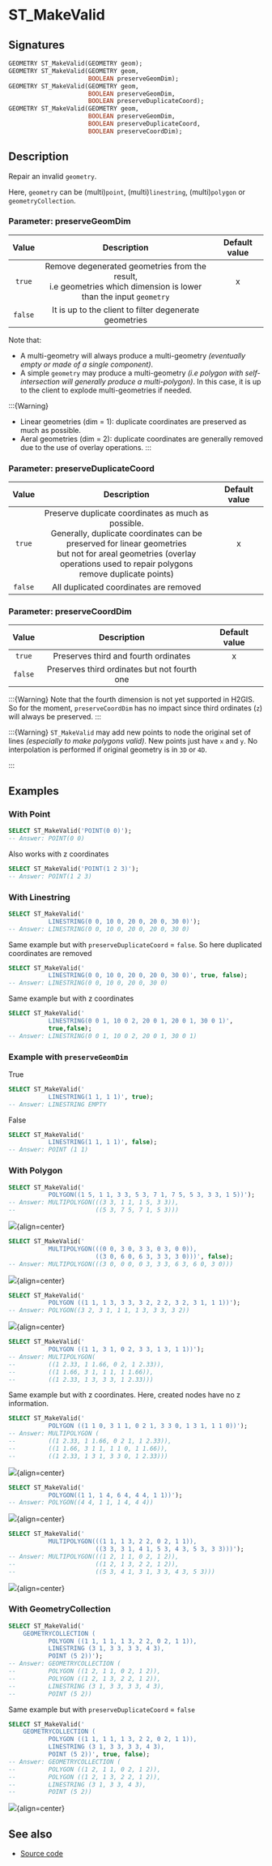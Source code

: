 # ST_MakeValid

## Signatures

```sql
GEOMETRY ST_MakeValid(GEOMETRY geom);
GEOMETRY ST_MakeValid(GEOMETRY geom, 
                      BOOLEAN preserveGeomDim);
GEOMETRY ST_MakeValid(GEOMETRY geom, 
                      BOOLEAN preserveGeomDim, 
                      BOOLEAN preserveDuplicateCoord);
GEOMETRY ST_MakeValid(GEOMETRY geom, 
                      BOOLEAN preserveGeomDim, 
                      BOOLEAN preserveDuplicateCoord, 
                      BOOLEAN preserveCoordDim);
```

## Description

Repair an invalid `geometry`. 

Here, `geometry` can be (multi)`point`, (multi)`linestring`, (multi)`polygon` or `geometryCollection`.

### Parameter: preserveGeomDim

| Value | Description | Default value |
|:-:|:-:|:-:|
| `true` | Remove degenerated geometries from the result,<br>i.e geometries which dimension is lower than the input `geometry` | x |
| `false` | It is up to the client to filter degenerate geometries |  |

Note that:

* A multi-geometry will always produce a multi-geometry *(eventually empty or made of a single component)*.
* A simple `geometry` may produce a multi-geometry *(i.e polygon with self-intersection will generally produce a multi-polygon)*. In this case, it is up to the client to explode multi-geometries if needed.

:::{Warning}
- Linear geometries (dim = 1): duplicate coordinates are preserved as much as possible.
- Aeral geometries (dim = 2): duplicate coordinates are generally removed due to the use of overlay operations.
:::

### Parameter: preserveDuplicateCoord

| Value | Description | Default value |
|:-:|:-:|:-:|
| `true` | Preserve duplicate coordinates as much as possible.<br> Generally, duplicate coordinates can be preserved for linear geometries<br> but not for areal geometries (overlay operations used to repair polygons<br> remove duplicate points) |  x  |
| `false` | All duplicated coordinates are removed |  |


### Parameter: preserveCoordDim

| Value | Description | Default value |
|:-:|:-:|:-:|
| `true` | Preserves third and fourth ordinates | x |
| `false` | Preserves third ordinates but not fourth one |  |

:::{Warning}
Note that the fourth dimension is not yet supported in H2GIS. So for the moment, `preserveCoordDim` has no impact since third ordinates (`z`) will always be preserved.
:::

:::{Warning}
`ST_MakeValid` may add new points to node the original set of lines *(especially to make polygons valid)*. New points just have `x` and `y`. No interpolation is performed if original geometry is in `3D` or `4D`.</p>
:::

## Examples

### With Point

```sql
SELECT ST_MakeValid('POINT(0 0)');
-- Answer: POINT(0 0) 
```

Also works with z coordinates
```sql
SELECT ST_MakeValid('POINT(1 2 3)');
-- Answer: POINT(1 2 3) 
```

### With Linestring

```sql
SELECT ST_MakeValid('
           LINESTRING(0 0, 10 0, 20 0, 20 0, 30 0)');
-- Answer: LINESTRING(0 0, 10 0, 20 0, 20 0, 30 0) 
```

Same example but with `preserveDuplicateCoord` = `false`. So here duplicated coordinates are removed
```sql
SELECT ST_MakeValid('
           LINESTRING(0 0, 10 0, 20 0, 20 0, 30 0)', true, false);
-- Answer: LINESTRING(0 0, 10 0, 20 0, 30 0) 
```
Same example but with z coordinates
```sql
SELECT ST_MakeValid('
           LINESTRING(0 0 1, 10 0 2, 20 0 1, 20 0 1, 30 0 1)', 
           true,false);
-- Answer: LINESTRING(0 0 1, 10 0 2, 20 0 1, 30 0 1)
```

### Example with `preserveGeomDim`

True
```sql
SELECT ST_MakeValid('
           LINESTRING(1 1, 1 1)', true);
-- Answer: LINESTRING EMPTY 
```

False
```sql
SELECT ST_MakeValid('
           LINESTRING(1 1, 1 1)', false);
-- Answer: POINT (1 1)
```

### With Polygon

```sql
SELECT ST_MakeValid('
           POLYGON((1 5, 1 1, 3 3, 5 3, 7 1, 7 5, 5 3, 3 3, 1 5))');
-- Answer: MULTIPOLYGON(((3 3, 1 1, 1 5, 3 3)), 
--                      ((5 3, 7 5, 7 1, 5 3))) 
```

![](./ST_MakeValid_1.png){align=center}

```sql
SELECT ST_MakeValid('
           MULTIPOLYGON(((0 0, 3 0, 3 3, 0 3, 0 0)), 
                        ((3 0, 6 0, 6 3, 3 3, 3 0)))', false);
-- Answer: MULTIPOLYGON(((3 0, 0 0, 0 3, 3 3, 6 3, 6 0, 3 0))) 
```

![](./ST_MakeValid_2.png){align=center}

```sql
SELECT ST_MakeValid('
           POLYGON ((1 1, 1 3, 3 3, 3 2, 2 2, 3 2, 3 1, 1 1))');
-- Answer: POLYGON((3 2, 3 1, 1 1, 1 3, 3 3, 3 2)) 
```

![](./ST_MakeValid_3.png){align=center}


```sql
SELECT ST_MakeValid('
           POLYGON ((1 1, 3 1, 0 2, 3 3, 1 3, 1 1))');
-- Answer: MULTIPOLYGON(
--         ((1 2.33, 1 1.66, 0 2, 1 2.33)), 
--         ((1 1.66, 3 1, 1 1, 1 1.66)), 
--         ((1 2.33, 1 3, 3 3, 1 2.33))) 
```

Same example but with z coordinates. Here, created nodes have no z information.
```sql
SELECT ST_MakeValid('
           POLYGON ((1 1 0, 3 1 1, 0 2 1, 3 3 0, 1 3 1, 1 1 0))');
-- Answer: MULTIPOLYGON (
--         ((1 2.33, 1 1.66, 0 2 1, 1 2.33)), 
--         ((1 1.66, 3 1 1, 1 1 0, 1 1.66)), 
--         ((1 2.33, 1 3 1, 3 3 0, 1 2.33))) 
```

![](./ST_MakeValid_4.png){align=center}

```sql
SELECT ST_MakeValid('
           POLYGON((1 1, 1 4, 6 4, 4 4, 1 1))');
-- Answer: POLYGON((4 4, 1 1, 1 4, 4 4))
```

![](./ST_MakeValid_5.png){align=center}

```sql
SELECT ST_MakeValid('
           MULTIPOLYGON(((1 1, 1 3, 2 2, 0 2, 1 1)), 
                        ((3 3, 3 1, 4 1, 5 3, 4 3, 5 3, 3 3)))');
-- Answer: MULTIPOLYGON(((1 2, 1 1, 0 2, 1 2)), 
--                      ((1 2, 1 3, 2 2, 1 2)), 
--                      ((5 3, 4 1, 3 1, 3 3, 4 3, 5 3)))
```

![](./ST_MakeValid_6.png){align=center}


### With GeometryCollection

```sql
SELECT ST_MakeValid('
    GEOMETRYCOLLECTION (
           POLYGON ((1 1, 1 1, 1 3, 2 2, 0 2, 1 1)), 
           LINESTRING (3 1, 3 3, 3 3, 4 3), 
           POINT (5 2))');
-- Answer: GEOMETRYCOLLECTION (
--         POLYGON ((1 2, 1 1, 0 2, 1 2)), 
--         POLYGON ((1 2, 1 3, 2 2, 1 2)), 
--         LINESTRING (3 1, 3 3, 3 3, 4 3), 
--         POINT (5 2)) 
```

Same example but with `preserveDuplicateCoord` = `false`
```sql
SELECT ST_MakeValid('
    GEOMETRYCOLLECTION (
           POLYGON ((1 1, 1 1, 1 3, 2 2, 0 2, 1 1)), 
           LINESTRING (3 1, 3 3, 3 3, 4 3), 
           POINT (5 2))', true, false);
-- Answer: GEOMETRYCOLLECTION (
--         POLYGON ((1 2, 1 1, 0 2, 1 2)), 
--         POLYGON ((1 2, 1 3, 2 2, 1 2)), 
--         LINESTRING (3 1, 3 3, 4 3), 
--         POINT (5 2)) 
```

![](./ST_MakeValid_7.png){align=center}


## See also

* <a href="https://github.com/orbisgis/h2gis/blob/master/h2gis-functions/src/main/java/org/h2gis/functions/spatial/clean/ST_MakeValid.java" target="_blank">Source code</a>
